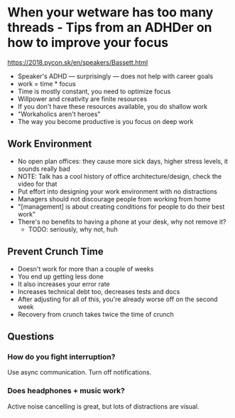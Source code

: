 # When your wetware has too many threads - Tips from an ADHDer on how to improve your focus

https://2018.pycon.sk/en/speakers/Bassett.html

- Speaker's ADHD — surprisingly — does not help with career goals
- work = time * focus
- Time is mostly constant, you need to optimize focus
- Willpower and creativity are finite resources
- If you don't have these resources available, you do shallow work
- "Workaholics aren't heroes"
- The way you become productive is you focus on deep work

## Work Environment

- No open plan offices:
  they cause more sick days, higher stress levels, it sounds really bad
- NOTE: Talk has a cool history of office architecture/design,
  check the video for that
- Put effort into designing your work environment with no distractions
- Managers should not discourage people from working from home
- "[management] is about creating conditions for people to do their best work"
- There's no benefits to having a phone at your desk, why not remove it?
  - TODO: seriously, why not, huh

## Prevent Crunch Time

- Doesn't work for more than a couple of weeks
- You end up getting less done
- It also increases your error rate
- Increases technical debt too, decreases tests and docs
- After adjusting for all of this, you're already worse off on the second week
- Recovery from crunch takes twice the time of crunch

## Questions

### How do you fight interruption?

Use async communication. Turn off notifications.

### Does headphones + music work?

Active noise cancelling is great, but lots of distractions are visual.
